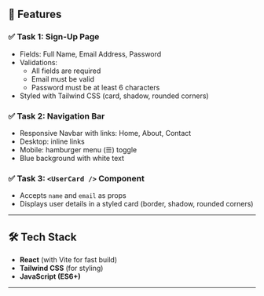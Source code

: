 ## 📌 Features

### ✅ Task 1: Sign-Up Page
- Fields: Full Name, Email Address, Password  
- Validations:
  - All fields are required
  - Email must be valid
  - Password must be at least 6 characters
- Styled with Tailwind CSS (card, shadow, rounded corners)

### ✅ Task 2: Navigation Bar
- Responsive Navbar with links: Home, About, Contact  
- Desktop: inline links  
- Mobile: hamburger menu (☰) toggle  
- Blue background with white text

### ✅ Task 3: `<UserCard />` Component
- Accepts `name` and `email` as props  
- Displays user details in a styled card (border, shadow, rounded corners)

---

## 🛠️ Tech Stack
- **React** (with Vite for fast build)
- **Tailwind CSS** (for styling)
- **JavaScript (ES6+)**

---
